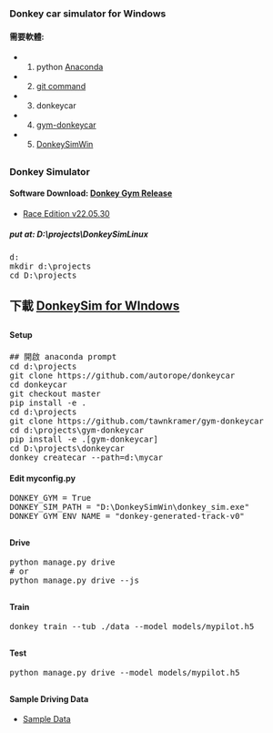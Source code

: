 ### Donkey car simulator for Windows
#### 需要軟體:
* 1. python [Anaconda](https://www.anaconda.com/products/distribution)
* 2. [git command](https://git-scm.com/download/win)
* 3. donkeycar
* 4. [gym-donkeycar](https://github.com/tawnkramer/gym-donkeycar/releases)
* 5. [DonkeySimWin](https://github.com/tawnkramer/gym-donkeycar/releases/download/v22.05.30/DonkeySimWin.zip)
##
### Donkey Simulator
#### Software Download: [Donkey Gym Release](https://github.com/tawnkramer/gym-donkeycar/releases)
* [Race Edition v22.05.30](https://github.com/tawnkramer/gym-donkeycar/releases/download/v22.05.30/DonkeySimWin.zip)
##### put at: D:\projects\DonkeySimLinux
<pre>
d:
mkdir d:\projects
cd D:\projects
</pre>
## 下載 [DonkeySim for WIndows](https://github.com/tawnkramer/gym-donkeycar/releases/download/v22.05.30/DonkeySimWin.zip)
##
#### Setup
<pre>
## 開啟 anaconda prompt
cd d:\projects
git clone https://github.com/autorope/donkeycar
cd donkeycar
git checkout master
pip install -e .
cd d:\projects
git clone https://github.com/tawnkramer/gym-donkeycar
cd d:\projects\gym-donkeycar
pip install -e .[gym-donkeycar]
cd D:\projects\donkeycar
donkey createcar --path=d:\mycar
</pre>
#### Edit myconfig.py
<pre>
DONKEY_GYM = True
DONKEY_SIM_PATH = "D:\DonkeySimWin\donkey_sim.exe"
DONKEY_GYM_ENV_NAME = "donkey-generated-track-v0"
</pre>
##
#### Drive
<pre>
python manage.py drive
# or
python manage.py drive --js
</pre>
##
#### Train
<pre>
donkey train --tub ./data --model models/mypilot.h5
</pre>
##
#### Test
<pre>
python manage.py drive --model models/mypilot.h5
</pre>
##
#### Sample Driving Data
* [Sample Data](https://drive.google.com/open?id=1A5sTSddFsf494UDtnvYQBaEPYX87_LMp)
##
